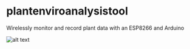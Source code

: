 # plantenviroanalysistool
Wirelessly monitor and record plant data with an ESP8266 and Arduino


![alt text](https://cdn.discordapp.com/attachments/641072792946868284/1068705171787493486/image.png)
